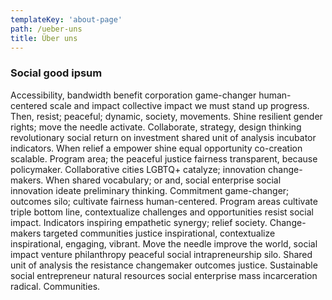 ```yaml
---
templateKey: 'about-page'
path: /ueber-uns
title: Über uns
---
```

### Social good ipsum
Accessibility, bandwidth benefit corporation game-changer human-centered scale and impact collective impact we must stand up progress. Then, resist; peaceful; dynamic, society, movements. Shine resilient gender rights; move the needle activate. Collaborate, strategy, design thinking revolutionary social return on investment shared unit of analysis incubator indicators. When relief a empower shine equal opportunity co-creation scalable. Program area; the peaceful justice fairness transparent, because policymaker. Collaborative cities LGBTQ+ catalyze; innovation change-makers. When shared vocabulary; or and, social enterprise social innovation ideate preliminary thinking. Commitment game-changer; outcomes silo; cultivate fairness human-centered. Program areas cultivate triple bottom line, contextualize challenges and opportunities resist social impact. Indicators inspiring empathetic synergy; relief society. Change-makers targeted communities justice inspirational, contextualize inspirational, engaging, vibrant. Move the needle improve the world, social impact venture philanthropy peaceful social intrapreneurship silo. Shared unit of analysis the resistance changemaker outcomes justice. Sustainable social entrepreneur natural resources social enterprise mass incarceration radical. Communities.
